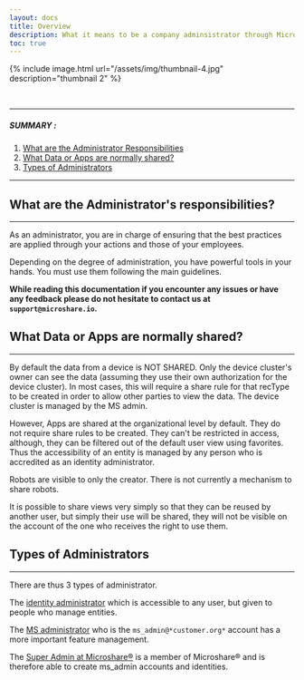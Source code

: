 ```yaml
---
layout: docs
title: Overview
description: What it means to be a company adminsistrator through Microshare™
toc: true
---
```








{% include image.html url="/assets/img/thumbnail-4.jpg" description="thumbnail 2" %}

<br>

---------------------------------------

##### SUMMARY : 

1. [What are the Administrator Responsibilities](./#1-what-are-the-administrators-responsibilities)
2. [What Data or Apps are normally shared?](./#2-what-data-or-apps-are-normally-shared)
3. [Types of Administrators](./#3-types-of-administrators)

---------------------------------------


## What are the Administrator's responsibilities?
---------------------------------------

As an administrator, you are in charge of ensuring that the best practices are applied through your actions and those of your employees. 

Depending on the degree of administration, you have powerful tools in your hands. You must use them following the main guidelines.

**While reading this documentation if you encounter any issues or have any feedback please do not hesitate to contact us at `support@microshare.io`.**


## What Data or Apps are normally shared?
---------------------------------------

By default the data from a device is NOT SHARED. Only the device cluster's owner can see the data (assuming they use their own authorization for the device cluster). In most cases, this will require a share rule for that recType to be created in order to allow other parties to view the data. The device cluster is managed by the MS admin.

However, Apps are shared at the organizational level by default. They do not require share rules to be created. They can't be restricted in access, although, they can be filtered out of the default user view using favorites. Thus the accessibility of an entity is managed by any person who is accredited as an identity administrator.

Robots are visible to only the creator. There is not currently a mechanism to share robots. 

It is possible to share views very simply so that they can be reused by another user, but simply their use will be shared, they will not be visible on the account of the one who receives the right to use them. 


## Types of Administrators
---------------------------------------

There are thus 3 types of administrator. 

The [identity administrator](../identity-admin) which is accessible to any user, but given to people who manage entities. 

The [MS administrator](../ms-admin) who is the `ms_admin@*customer.org*` account has a more important feature management.

The [Super Admin at Microshare®](../super-admin) is a member of Microshare® and is therefore able to create ms_admin accounts and identities. 


